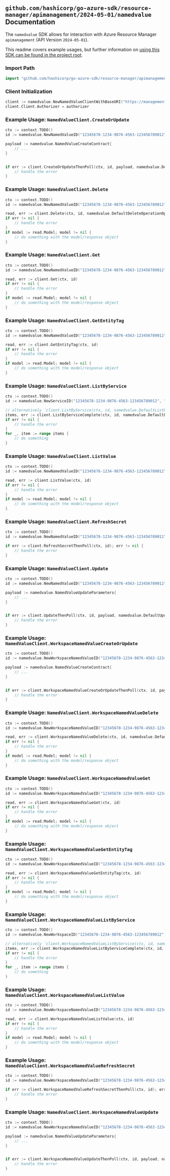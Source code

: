 
## `github.com/hashicorp/go-azure-sdk/resource-manager/apimanagement/2024-05-01/namedvalue` Documentation

The `namedvalue` SDK allows for interaction with Azure Resource Manager `apimanagement` (API Version `2024-05-01`).

This readme covers example usages, but further information on [using this SDK can be found in the project root](https://github.com/hashicorp/go-azure-sdk/tree/main/docs).

### Import Path

```go
import "github.com/hashicorp/go-azure-sdk/resource-manager/apimanagement/2024-05-01/namedvalue"
```


### Client Initialization

```go
client := namedvalue.NewNamedValueClientWithBaseURI("https://management.azure.com")
client.Client.Authorizer = authorizer
```


### Example Usage: `NamedValueClient.CreateOrUpdate`

```go
ctx := context.TODO()
id := namedvalue.NewNamedValueID("12345678-1234-9876-4563-123456789012", "example-resource-group", "serviceValue", "namedValueIdValue")

payload := namedvalue.NamedValueCreateContract{
	// ...
}


if err := client.CreateOrUpdateThenPoll(ctx, id, payload, namedvalue.DefaultCreateOrUpdateOperationOptions()); err != nil {
	// handle the error
}
```


### Example Usage: `NamedValueClient.Delete`

```go
ctx := context.TODO()
id := namedvalue.NewNamedValueID("12345678-1234-9876-4563-123456789012", "example-resource-group", "serviceValue", "namedValueIdValue")

read, err := client.Delete(ctx, id, namedvalue.DefaultDeleteOperationOptions())
if err != nil {
	// handle the error
}
if model := read.Model; model != nil {
	// do something with the model/response object
}
```


### Example Usage: `NamedValueClient.Get`

```go
ctx := context.TODO()
id := namedvalue.NewNamedValueID("12345678-1234-9876-4563-123456789012", "example-resource-group", "serviceValue", "namedValueIdValue")

read, err := client.Get(ctx, id)
if err != nil {
	// handle the error
}
if model := read.Model; model != nil {
	// do something with the model/response object
}
```


### Example Usage: `NamedValueClient.GetEntityTag`

```go
ctx := context.TODO()
id := namedvalue.NewNamedValueID("12345678-1234-9876-4563-123456789012", "example-resource-group", "serviceValue", "namedValueIdValue")

read, err := client.GetEntityTag(ctx, id)
if err != nil {
	// handle the error
}
if model := read.Model; model != nil {
	// do something with the model/response object
}
```


### Example Usage: `NamedValueClient.ListByService`

```go
ctx := context.TODO()
id := namedvalue.NewServiceID("12345678-1234-9876-4563-123456789012", "example-resource-group", "serviceValue")

// alternatively `client.ListByService(ctx, id, namedvalue.DefaultListByServiceOperationOptions())` can be used to do batched pagination
items, err := client.ListByServiceComplete(ctx, id, namedvalue.DefaultListByServiceOperationOptions())
if err != nil {
	// handle the error
}
for _, item := range items {
	// do something
}
```


### Example Usage: `NamedValueClient.ListValue`

```go
ctx := context.TODO()
id := namedvalue.NewNamedValueID("12345678-1234-9876-4563-123456789012", "example-resource-group", "serviceValue", "namedValueIdValue")

read, err := client.ListValue(ctx, id)
if err != nil {
	// handle the error
}
if model := read.Model; model != nil {
	// do something with the model/response object
}
```


### Example Usage: `NamedValueClient.RefreshSecret`

```go
ctx := context.TODO()
id := namedvalue.NewNamedValueID("12345678-1234-9876-4563-123456789012", "example-resource-group", "serviceValue", "namedValueIdValue")

if err := client.RefreshSecretThenPoll(ctx, id); err != nil {
	// handle the error
}
```


### Example Usage: `NamedValueClient.Update`

```go
ctx := context.TODO()
id := namedvalue.NewNamedValueID("12345678-1234-9876-4563-123456789012", "example-resource-group", "serviceValue", "namedValueIdValue")

payload := namedvalue.NamedValueUpdateParameters{
	// ...
}


if err := client.UpdateThenPoll(ctx, id, payload, namedvalue.DefaultUpdateOperationOptions()); err != nil {
	// handle the error
}
```


### Example Usage: `NamedValueClient.WorkspaceNamedValueCreateOrUpdate`

```go
ctx := context.TODO()
id := namedvalue.NewWorkspaceNamedValueID("12345678-1234-9876-4563-123456789012", "example-resource-group", "serviceValue", "workspaceIdValue", "namedValueIdValue")

payload := namedvalue.NamedValueCreateContract{
	// ...
}


if err := client.WorkspaceNamedValueCreateOrUpdateThenPoll(ctx, id, payload, namedvalue.DefaultWorkspaceNamedValueCreateOrUpdateOperationOptions()); err != nil {
	// handle the error
}
```


### Example Usage: `NamedValueClient.WorkspaceNamedValueDelete`

```go
ctx := context.TODO()
id := namedvalue.NewWorkspaceNamedValueID("12345678-1234-9876-4563-123456789012", "example-resource-group", "serviceValue", "workspaceIdValue", "namedValueIdValue")

read, err := client.WorkspaceNamedValueDelete(ctx, id, namedvalue.DefaultWorkspaceNamedValueDeleteOperationOptions())
if err != nil {
	// handle the error
}
if model := read.Model; model != nil {
	// do something with the model/response object
}
```


### Example Usage: `NamedValueClient.WorkspaceNamedValueGet`

```go
ctx := context.TODO()
id := namedvalue.NewWorkspaceNamedValueID("12345678-1234-9876-4563-123456789012", "example-resource-group", "serviceValue", "workspaceIdValue", "namedValueIdValue")

read, err := client.WorkspaceNamedValueGet(ctx, id)
if err != nil {
	// handle the error
}
if model := read.Model; model != nil {
	// do something with the model/response object
}
```


### Example Usage: `NamedValueClient.WorkspaceNamedValueGetEntityTag`

```go
ctx := context.TODO()
id := namedvalue.NewWorkspaceNamedValueID("12345678-1234-9876-4563-123456789012", "example-resource-group", "serviceValue", "workspaceIdValue", "namedValueIdValue")

read, err := client.WorkspaceNamedValueGetEntityTag(ctx, id)
if err != nil {
	// handle the error
}
if model := read.Model; model != nil {
	// do something with the model/response object
}
```


### Example Usage: `NamedValueClient.WorkspaceNamedValueListByService`

```go
ctx := context.TODO()
id := namedvalue.NewWorkspaceID("12345678-1234-9876-4563-123456789012", "example-resource-group", "serviceValue", "workspaceIdValue")

// alternatively `client.WorkspaceNamedValueListByService(ctx, id, namedvalue.DefaultWorkspaceNamedValueListByServiceOperationOptions())` can be used to do batched pagination
items, err := client.WorkspaceNamedValueListByServiceComplete(ctx, id, namedvalue.DefaultWorkspaceNamedValueListByServiceOperationOptions())
if err != nil {
	// handle the error
}
for _, item := range items {
	// do something
}
```


### Example Usage: `NamedValueClient.WorkspaceNamedValueListValue`

```go
ctx := context.TODO()
id := namedvalue.NewWorkspaceNamedValueID("12345678-1234-9876-4563-123456789012", "example-resource-group", "serviceValue", "workspaceIdValue", "namedValueIdValue")

read, err := client.WorkspaceNamedValueListValue(ctx, id)
if err != nil {
	// handle the error
}
if model := read.Model; model != nil {
	// do something with the model/response object
}
```


### Example Usage: `NamedValueClient.WorkspaceNamedValueRefreshSecret`

```go
ctx := context.TODO()
id := namedvalue.NewWorkspaceNamedValueID("12345678-1234-9876-4563-123456789012", "example-resource-group", "serviceValue", "workspaceIdValue", "namedValueIdValue")

if err := client.WorkspaceNamedValueRefreshSecretThenPoll(ctx, id); err != nil {
	// handle the error
}
```


### Example Usage: `NamedValueClient.WorkspaceNamedValueUpdate`

```go
ctx := context.TODO()
id := namedvalue.NewWorkspaceNamedValueID("12345678-1234-9876-4563-123456789012", "example-resource-group", "serviceValue", "workspaceIdValue", "namedValueIdValue")

payload := namedvalue.NamedValueUpdateParameters{
	// ...
}


if err := client.WorkspaceNamedValueUpdateThenPoll(ctx, id, payload, namedvalue.DefaultWorkspaceNamedValueUpdateOperationOptions()); err != nil {
	// handle the error
}
```

